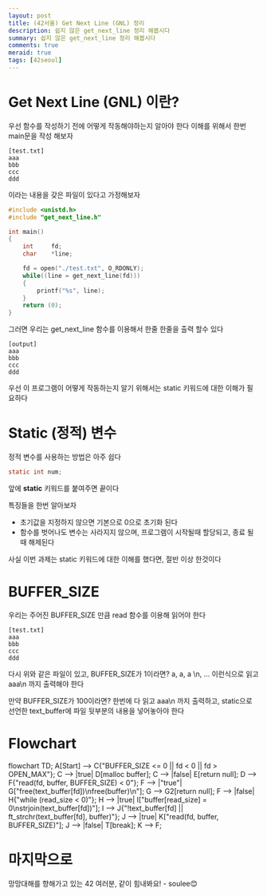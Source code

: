 ```yaml
---
layout: post
title: (42서울) Get Next Line (GNL) 정리
description: 쉽지 않은 get_next_line 정리 해봅시다
summary: 쉽지 않은 get_next_line 정리 해봅시다
comments: true
meraid: true
tags: [42seoul]
---
```


# Get Next Line (GNL) 이란?

우선 함수를 작성하기 전에 어떻게 작동해야하는지 알아야 한다
이해를 위해서 한번 main문을 작성 해보자

```
[test.txt]
aaa
bbb
ccc
ddd
```

이라는 내용을 갖은 파일이 있다고 가정해보자

```c
#include <unistd.h>
#include "get_next_line.h"

int main()
{
    int     fd;
    char    *line;

    fd = open("./test.txt", O_RDONLY);
    while((line = get_next_line(fd)))
    {
        printf("%s", line);
    }
    return (0);
}
```

그러면 우리는 get_next_line 함수를 이용해서 한줄 한줄을 출력 할수 있다

```
[output]
aaa
bbb
ccc
ddd
```

우선 이 프로그램이 어떻게 작동하는지 알기 위해서는 static 키워드에 대한 이해가 필요하다

# Static (정적) 변수

정적 변수를 사용하는 방법은 아주 쉽다

```c
static int num;
```

앞에 **static** 키워드를 붙여주면 끝이다

특징들을 한번 알아보자

- 초기값을 지정하지 않으면 기본으로 0으로 초기화 된다
- 함수를 벗어나도 변수는 사라지지 않으며, 프로그램이 시작될때 할당되고, 종료 될때 해제된다

사실 이번 과제는 static 키워드에 대한 이해를 했다면, 절반 이상 한것이다

# BUFFER_SIZE

우리는 주어진 BUFFER_SIZE 만큼 read 함수를 이용해 읽어야 한다

```
[test.txt]
aaa
bbb
ccc
ddd
```

다시 위와 같은 파일이 있고, BUFFER_SIZE가 1이라면?
a, a, a \\n, ... 이런식으로 읽고
aaa\\n 까지 출력해야 한다

만약 BUFFER_SIZE가 100이라면?
한번에 다 읽고
aaa\\n 까지 출력하고,
static으로 선언한 text_buffer에 파일 뒷부분의 내용을 넣어놓아야 한다

# Flowchart

<div class="mermaid">
flowchart TD;
	A[Start] --> C{"BUFFER_SIZE <= 0 || fd < 0 || fd > OPEN_MAX"};
	C --> |true| D[malloc buffer];
	C --> |false| E[return null];
	D --> F{"read(fd, buffer, BUFFER_SIZE) < 0"};
	F --> |"true"| G["free(text_buffer[fd])\nfree(buffer)\n"];
	G --> G2[return null];
	F --> |false| H{"while (read_size < 0)"};
	H --> |true| I["buffer[read_size] = 0\nstrjoin(text_buffer[fd])"];
	I --> J{"!text_buffer[fd] || ft_strchr(text_buffer[fd], buffer)"};
	J --> |true| K["read(fd, buffer, BUFFER_SIZE)"];
	J --> |false| T[break];
	K --> F;

# 마지막으로

망망대해를 향해가고 있는 42 여러분, 같이 힘내봐요!
\- soulee😊
